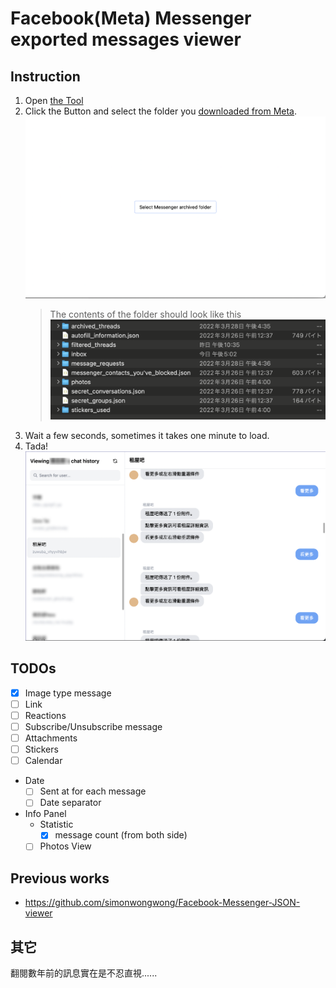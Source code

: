 # Facebook(Meta) Messenger exported messages viewer

## Instruction

1. Open [the Tool](https://messenger-offline-viewer.vercel.app/)
2. Click the Button and select the folder you [downloaded from Meta](https://www.remote.tools/remote-work/download-facebook-messenger-conversation).
   ![start-screen](./docs/images/start.png)
   > The contents of the folder should look like this
   > ![folder](./docs/images/folder.png)
3. Wait a few seconds, sometimes it takes one minute to load.
4. Tada!
   ![offline-viewer](./docs/images/offline-viewer.png)

## TODOs

- [x] Image type message
- [ ] Link
- [ ] Reactions
- [ ] Subscribe/Unsubscribe message
- [ ] Attachments
- [ ] Stickers
- [ ] Calendar
- Date
  - [ ] Sent at for each message
  - [ ] Date separator
- Info Panel
  - Statistic
    - [x] message count (from both side)
  - [ ] Photos View
  
## Previous works

- <https://github.com/simonwongwong/Facebook-Messenger-JSON-viewer>

## 其它

翻閱數年前的訊息實在是不忍直視......
